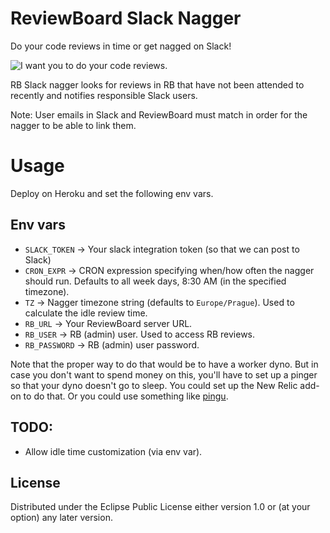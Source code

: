 # ReviewBoard Slack Nagger

Do your code reviews in time or get nagged on Slack!

![I want you to do your code reviews.](http://ct.fra.bz/ol/fz/sw/i58/2/12/19/frabz-I-want-you-To-do-your-code-reviews-94f674.jpg)

RB Slack nagger looks for reviews in RB that have not been attended to recently and notifies responsible Slack users.

Note: User emails in Slack and ReviewBoard must match in order for the nagger to be able to link them.

# Usage
Deploy on Heroku and set the following env vars.

## Env vars

 * `SLACK_TOKEN` -> Your slack integration token (so that we can post to Slack)
 * `CRON_EXPR` -> CRON expression specifying when/how often the nagger should run. Defaults to all week days, 8:30 AM (in the specified timezone).
 * `TZ` -> Nagger timezone string (defaults to `Europe/Prague`). Used to calculate the idle review time.
 * `RB_URL` -> Your ReviewBoard server URL.
 * `RB_USER` -> RB (admin) user. Used to access RB reviews.
 * `RB_PASSWORD` -> RB (admin) user password.

Note that the proper way to do that would be to have a worker dyno. But in case you don't want to spend money on this, you'll have to set up a pinger so that your dyno doesn't go to sleep. You could set up the New Relic add-on to do that. Or you could use something like [pingu](https://github.com/realyze/pingu).

## TODO:

 * Allow idle time customization (via env var).


## License

Distributed under the Eclipse Public License either version 1.0 or (at
your option) any later version.
